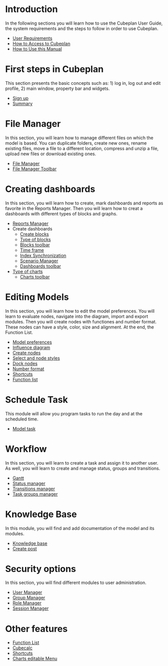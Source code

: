 # Introduction
In the following sections you will learn how to use the Cubeplan User Guide, the system requirements and the steps to follow in order to use Cubeplan.

-   [User Requirements ](Cubeplan/Introduction/Intro/#User-Requirements)
-   [How to Access to Cubeplan](Cubeplan/Introduction/Intro/#how-to-access-cubeplan)
-   [How to Use this Manual](Cubeplan/Introduction/Intro/#how-to-use-the-knowledge-base)

# First steps in Cubeplan  
This section presents the basic concepts such as: 1) log in, log out and edit profile, 2) main window, property bar and widgets.

-   [Sign up](/Cubeplan/Introduction/Sign%20up)
-   [Summary](/2-Summary)

# File Manager  
In this section, you will learn how to manage different files on which the model is based. You can duplicate folders, create new ones, rename existing files, move a file to a different location, compress and unzip a file, upload new files or download existing ones.

-   [File Manager](Cubeplan/2.%20Model%20Manager/File%20Manager/)
-   [File Manager Toolbar](Cubeplan/2.%20Model%20Manager/File%20Manager%20Toolbar/)

# Creating dashboards  
In this section, you will learn how to create, mark dashboards and reports as favorite in the Reports Manager. Then you will learn how to creat a dashboards with different types of blocks and graphs.

-   [Reports Manager](Cubeplan/4.%20Creating%20Dashboards/Report%20Manager/)
-   Create dashboards
    -   [Create blocks](Cubeplan/4.%20Creating%20Dashboards/Report%20Manager/create-blocks/)
    -   [Type of blocks](Cubeplan/4.%20Creating%20Dashboards/Report%20Manager/block-types/)
    -   [Blocks toolbar](Cubeplan/4.%20Creating%20Dashboards/Report%20Manager/blocks-toolbar/)
    -   [Time frame](Cubeplan/4.%20Creating%20Dashboards/Report%20Manager/time-frame-2/)
    -   [Index Synchronization](Cubeplan/4.%20Creating%20Dashboards/Report%20Manager/index-and-drilldown-drillup-synchronixation/)
    -   [Scenario Manager](Cubeplan/4.%20Creating%20Dashboards/Report%20Manager/scenario-manager-2/)
    -   [Dashboards toolbar](Cubeplan/4.%20Creating%20Dashboards/Report%20Manager/dashboard-toolbar-2/)
-   [Type of charts](Cubeplan/3.%20Creating%20Dashboards/Report%20Manager/types-of-charts/)
    -   [Charts toolbar](Cubeplan/4.%20Creating%20Dashboards/Report%20Manager/charts-toolbar/)

# Editing Models  
In this section, you will learn how to edit the model preferences. You will learn to evaluate nodes, navigate into the diagram, import and export modules. Then you will create nodes with functiones and number format. These nodes can have a style, color, size and alignment. At the end, the Function List.  

-   [Model preferences](http://www.cubeplat.com:8081/wiki/en/knowledge-base/model-preferences/)
-   [Influence diagram](http://www.cubeplat.com:8081/wiki/en/knowledge-base/influence-diagram/)
-   [Create nodes](http://www.cubeplat.com:8081/wiki/en/knowledge-base/create-nodes/)
-   [Select and node styles](http://www.cubeplat.com:8081/wiki/en/knowledge-base/select-node-styles/)
-   [Dock nodes](http://www.cubeplat.com:8081/wiki/en/knowledge-base/dock-nodes/)
-   [Number format](http://www.cubeplat.com:8081/wiki/en/knowledge-base/number-format-2/)
-   [Shortcuts](http://www.cubeplat.com:8081/wiki/en/knowledge-base/shortcuts-2/)
-   [Function list](http://www.cubeplat.com:8081/wiki/en/knowledge-base/function-list/)

# Schedule Task  
This module will allow you program tasks to run the day and at the scheduled time.

-   [Model task](http://www.cubeplat.com:8081/wiki/en/knowledge-base/model-tasks/)

# Workflow  
In this section, you will learn to create a task and assign it to another user. As well, you will learn to create and manage status, groups and transitions.

-   [Gantt](http://www.cubeplat.com:8081/wiki/en/knowledge-base/gantt-2/)
-   [Status manager](http://www.cubeplat.com:8081/wiki/en/knowledge-base/status-manager/)
-   [Transitions manager](http://www.cubeplat.com:8081/wiki/en/knowledge-base/transitions-manager/)
-   [Task groups manager](http://www.cubeplat.com:8081/wiki/en/knowledge-base/task-group-manager/)

# Knowledge Base  
In this module, you will find and add documentation of the model and its modules.

-   [Knowledge base](http://www.cubeplat.com:8081/wiki/en/knowledge-base/knowledge-base-2/)
-   [Create post](http://www.cubeplat.com:8081/wiki/en/knowledge-base/new-post/)

# Security options  
In this section, you will find different modules to user administration.

-   [User Manager](http://www.cubeplat.com:8081/wiki/en/knowledge-base/user-manager-2/)
-   [Group Manager](http://www.cubeplat.com:8081/wiki/en/knowledge-base/group-manager-2/)
-   [Role Manager](http://www.cubeplat.com:8081/wiki/en/knowledge-base/role-manager-2/)
-   [Session Manager](http://www.cubeplat.com:8081/wiki/en/knowledge-base/session-manager-2/)

# Other features
-   [Function List](http://www.cubeplat.com:8081/wiki/en/knowledge-base/function-list/)
-   [Cubecalc](http://www.cubeplat.com:8081/wiki/en/knowledge-base/cubecalc-installation-2/)
-   [Shortcuts](http://www.cubeplat.com:8081/wiki/en/knowledge-base/shortcuts-2/)
-   [Charts editable Menu](http://www.cubeplat.com:8081/wiki/en/knowledge-base/charts-editable-menu/)

<!--stackedit_data:
eyJoaXN0b3J5IjpbLTEyNDIwMDg5NjcsMTc3NTA5NDUyNCw4MT
M4NDM4NjQsLTE2ODQxMzIwODksLTE1NjU5ODIxMjAsLTEzNzUz
NTU0Niw4MDIwMTIyMjgsMjA5MTY5MTY2MCwtNTM3ODY1NF19
-->